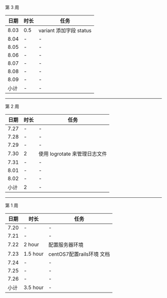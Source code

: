 第 3 周

日期 | 时长 | 任务
---- | ---- | ----
8.03 | 0.5  | variant 添加字段 status
8.04 | - | -
8.05 | - | -
8.06 | - | -
8.07 | - | -
8.08 | - | -
8.09 | - | -
小计  | - | -

---

第 2 周

日期 | 时长 | 任务
---- | ---- | ----
7.27 | - | -
7.28 | - | -
7.29 | - | -
7.30 | 2 | 使用 logrotate 来管理日志文件
7.31 | - | -
8.01 | - | -
8.02 | - | -
小计  | 2 | -

---

第 1 周

日期 | 时长 | 任务
---- | ---- | ----
7.20 | - | -
7.21 | - | -
7.22 | 2 hour   | 配置服务器环境
7.23 | 1.5 hour | centOS7配置rails环境 文档
7.24 | - | -
7.25 | - | -
7.26 | - | -
小计 | 3.5 hour | -

